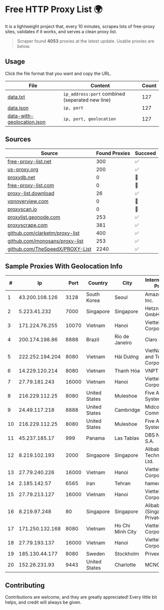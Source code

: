 
# Free HTTP Proxy List 🌍

It is a lightweight project that, every 10 minutes, scrapes lots of free-proxy sites, validates if it works, and serves a clean proxy list.


> Scraper found **4053** proxies at the latest update. Usable proxies are below.

## Usage

Click the file format that you want and copy the URL.


|File|Content|Count|
|----|-------|-----|
|[data.txt](https://raw.githubusercontent.com/themiralay/Proxy-List-World/master/data.txt)|`ip_address:port` combined (seperated new line)|127|
|[data.json](https://raw.githubusercontent.com/themiralay/Proxy-List-World/master/data.json)|`ip, port`|127|
|[data-with-geolocation.json](https://raw.githubusercontent.com/themiralay/Proxy-List-World/master/data-with-geolocation.json)|`ip, port, geolocation`|127|

## Sources

|Source|Found Proxies|Succeed|
|------|-------------|-------|
|[free-proxy-list.net](https://free-proxy-list.net)|300|✅|
|[us-proxy.org](https://www.us-proxy.org)|200|✅|
|[proxydb.net](http://proxydb.net)|0|🚫|
|[free-proxy-list.com](https://free-proxy-list.com/?page=&port=&type%5B%5D=http&type%5B%5D=https&up_time=0&search=Search)|0|🚫|
|[proxy-list.download](https://www.proxy-list.download/HTTP)|26|✅|
|[vpnoverview.com](https://vpnoverview.com/privacy/anonymous-browsing/free-proxy-servers)|0|🚫|
|[proxyscan.io](https://www.proxyscan.io)|0|🚫|
|[proxylist.geonode.com](https://proxylist.geonode.com/api/proxy-list?limit=300&page=1&sort_by=lastChecked&sort_type=desc&protocols=http,https)|253|✅|
|[proxyscrape.com](https://api.proxyscrape.com/v2/?request=displayproxies&protocol=http&timeout=10000&country=all&ssl=all&anonymity=all)|381|✅|
|[github.com/clarketm/proxy-list](https://raw.githubusercontent.com/clarketm/proxy-list/master/proxy-list-raw.txt)|400|✅|
|[github.com/monosans/proxy-list](https://raw.githubusercontent.com/monosans/proxy-list/main/proxies/http.txt)|253|✅|
|[github.com/TheSpeedX/PROXY-List](https://raw.githubusercontent.com/TheSpeedX/PROXY-List/master/http.txt)|2240|✅|


## Sample Proxies With Geolocation Info

|#|Ip|Port|Country|City|Internet Service Provider|
|-|--|----|-------|----|-------------------------|
|1|43.200.108.126|3128|South Korea|Seoul|Amazon.com, Inc.|
|2|5.223.41.232|7000|Singapore|Singapore|Hetzner Online GmbH|
|3|171.224.76.255|10070|Vietnam|Hanoi|Viettel Corporation|
|4|200.174.198.86|8888|Brazil|Rio de Janeiro|Claro S.A|
|5|222.252.194.204|8080|Vietnam|Hải Dương|VietNam Post and Telecom Corporation|
|6|14.229.120.214|8080|Vietnam|Thanh Hóa|VNPT|
|7|27.79.181.243|16000|Vietnam|Hanoi|Viettel Corporation|
|8|216.229.112.25|8080|United States|Muleshoe|Five Area Systems, LLC|
|9|24.49.117.218|8888|United States|Cambridge|Midcontinent Communications|
|10|216.229.112.25|8080|United States|Muleshoe|Five Area Systems, LLC|
|11|45.237.185.17|999|Panama|Las Tablas|DBS NETWORK, S.A.|
|12|8.219.102.193|2000|Singapore|Singapore|Alibaba (US) Technology Co., Ltd.|
|13|27.79.240.226|16000|Vietnam|Hanoi|Viettel Corporation|
|14|2.185.142.57|6565|Iran|Tehran|hamedan|
|15|27.79.213.127|16000|Vietnam|Hanoi|Viettel Corporation|
|16|8.219.97.248|80|Singapore|Singapore|Alibaba Cloud (Singapore) Private Limited|
|17|171.250.132.168|8080|Vietnam|Ho Chi Minh City|Viettel Corporation|
|18|27.79.193.137|16000|Vietnam|Hanoi|Viettel Corporation|
|19|185.130.44.177|8080|Sweden|Stockholm|Privex Inc.|
|20|152.26.231.93|9443|United States|Charlotte|MCNC|



## Contributing

Contributions are welcome, and they are greatly appreciated! Every
little bit helps, and credit will always be given.

